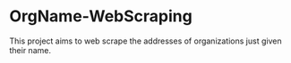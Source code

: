 # OrgName-WebScraping
This project aims to web scrape the addresses of organizations just given their name. 
